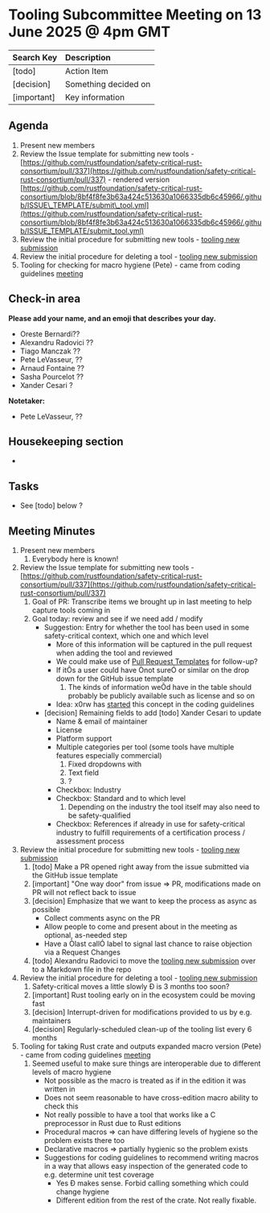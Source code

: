 # Tooling Subcommittee Meeting on 13 June 2025 @ 4pm GMT

| Search Key | Description |
| :---- | :---- |
| \[todo\] | Action Item |
| \[decision\] | Something decided on |
| \[important\] | Key information |

## Agenda

1. Present new members  
2. Review the Issue template for submitting new tools \- [https://github.com/rustfoundation/safety-critical-rust-consortium/pull/337](https://github.com/rustfoundation/safety-critical-rust-consortium/pull/337) \- rendered version [https://github.com/rustfoundation/safety-critical-rust-consortium/blob/8bf4f8fe3b63a424c513630a1066335db6c45966/.github/ISSUE\_TEMPLATE/submit\_tool.yml](https://github.com/rustfoundation/safety-critical-rust-consortium/blob/8bf4f8fe3b63a424c513630a1066335db6c45966/.github/ISSUE_TEMPLATE/submit_tool.yml)   
3. Review the initial procedure for submitting new tools \- [tooling new submission](https://docs.google.com/document/d/1hZGU5MCx_sb_8qEhww4l-KtLYyDNdQihQP7Tgtu4QSg/edit?tab=t.0)  
4. Review the initial procedure for deleting a tool \- [tooling new submission](https://docs.google.com/document/d/1hZGU5MCx_sb_8qEhww4l-KtLYyDNdQihQP7Tgtu4QSg/edit?tab=t.0)  
5. Tooling for checking for macro hygiene (Pete) \- came from coding guidelines [meeting](https://github.com/rustfoundation/safety-critical-rust-consortium/blob/main/subcommittee/coding-guidelines/meetings/2025-06-04/minutes.md)

## Check-in area

**Please add your name, and an emoji that describes your day.**

* Oreste Bernardi??  
* Alexandru Radovici ??  
* Tiago Manczak ??  
* Pete LeVasseur, ??  
* Arnaud Fontaine ??  
* Sasha Pourcelot ??  
* Xander Cesari ?

**Notetaker:**

* Pete LeVasseur, ??

## Housekeeping section

* 

## Tasks

* See \[todo\] below ?

## Meeting Minutes

1. Present new members  
   1. Everybody here is known\!  
2. Review the Issue template for submitting new tools \- [https://github.com/rustfoundation/safety-critical-rust-consortium/pull/337](https://github.com/rustfoundation/safety-critical-rust-consortium/pull/337)  
   1. Goal of PR: Transcribe items we brought up in last meeting to help capture tools coming in  
   2. Goal today: review and see if we need add / modify  
      * Suggestion: Entry for whether the tool has been used in some safety-critical context, which one and which level  
        * More of this information will be captured in the pull request when adding the tool and reviewed  
        * We could make use of [Pull Request Templates](https://docs.github.com/en/communities/using-templates-to-encourage-useful-issues-and-pull-requests/creating-a-pull-request-template-for-your-repository) for follow-up?  
        * If itÕs a user could have Ònot sureÓ or similar on the drop down for the GitHub issue template  
          1. The kinds of information weÕd have in the table should probably be publicly available such as license and so on  
        * Idea: x0rw has [started](https://github.com/rustfoundation/safety-critical-rust-coding-guidelines/pull/122) this concept in the coding guidelines  
      * \[decision\] Remaining fields to add \[todo\] Xander Cesari to update  
        * Name & email of maintainer  
        * License  
        * Platform support  
        * Multiple categories per tool (some tools have multiple features especially commercial)  
          1. Fixed dropdowns with  
          2. Text field  
          3. ?  
        * Checkbox: Industry  
        * Checkbox: Standard and to which level  
          1. Depending on the industry the tool itself may also need to be safety-qualified  
        * Checkbox: References if already in use for safety-critical industry to fulfill requirements of a certification process / assessment process  
3. Review the initial procedure for submitting new tools \- [tooling new submission](https://docs.google.com/document/d/1hZGU5MCx_sb_8qEhww4l-KtLYyDNdQihQP7Tgtu4QSg/edit?tab=t.0)  
   1. \[todo\] Make a PR opened right away from the issue submitted via the GitHub issue template  
   2. \[important\] "One way door" from issue \=\> PR, modifications made on PR will not reflect back to issue  
   3. \[decision\] Emphasize that we want to keep the process as async as possible  
      * Collect comments async on the PR  
      * Allow people to come and present about in the meeting as optional, as-needed step  
      * Have a Òlast callÓ label to signal last chance to raise objection via a Request Changes  
   4. \[todo\] Alexandru Radovici to move the [tooling new submission](https://docs.google.com/document/d/1hZGU5MCx_sb_8qEhww4l-KtLYyDNdQihQP7Tgtu4QSg/edit?tab=t.0) over to a Markdown file in the repo  
4. Review the initial procedure for deleting a tool \- [tooling new submission](https://docs.google.com/document/d/1hZGU5MCx_sb_8qEhww4l-KtLYyDNdQihQP7Tgtu4QSg/edit?tab=t.0)  
   1. Safety-critical moves a little slowly Ð is 3 months too soon?  
   2. \[important\] Rust tooling early on in the ecosystem could be moving fast  
   3. \[decision\] Interrupt-driven for modifications provided to us by e.g. maintainers  
   4. \[decision\] Regularly-scheduled clean-up of the tooling list every 6 months  
5. Tooling for taking Rust crate and outputs expanded macro version (Pete) \- came from coding guidelines [meeting](https://github.com/rustfoundation/safety-critical-rust-consortium/blob/main/subcommittee/coding-guidelines/meetings/2025-06-04/minutes.md)  
   1. Seemed useful to make sure things are interoperable due to different levels of macro hygiene  
      * Not possible as the macro is treated as if in the edition it was written in  
      * Does not seem reasonable to have cross-edition macro ability to check this  
      * Not really possible to have a tool that works like a C preprocessor in Rust due to Rust editions  
      * Procedural macros \=\> can have differing levels of hygiene so the problem exists there too  
      * Declarative macros \=\> partially hygienic so the problem exists  
      * Suggestions for coding guidelines to recommend writing macros in a way that allows easy inspection of the generated code to e.g. determine unit test coverage  
        * Yes Ð makes sense. Forbid calling something which could change hygiene  
        * Different edition from the rest of the crate. Not really fixable.
